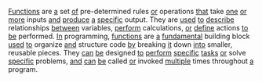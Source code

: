 [Functions](./functions.md) are [a](./a.md) set [of](./of.md) pre-determined rules [or](./or.md) operations [that](./that.md) take [one](./one.md) [or](./or.md) [more](./more.md) inputs [and](./and.md) [produce](./produce.md) [a](./a.md) [specific](./specific.md) output. They are [used](./used.md) [to](./to.md) [describe](./describe.md) relationships [between](./between.md) variables, [perform](./perform.md) calculations, [or](./or.md) [define](./define.md) actions [to](./to.md) [be](./be.md) performed. [In](./in.md) programming, [functions](./functions.md) are [a](./a.md) [fundamental](./fundamental.md) building block [used](./used.md) [to](./to.md) organize [and](./and.md) structure code [by](./by.md) breaking [it](./it.md) down [into](./into.md) smaller, reusable pieces. They [can](./can.md) [be](./be.md) designed [to](./to.md) [perform](./perform.md) [specific](./specific.md) [tasks](./tasks.md) [or](./or.md) solve [specific](./specific.md) problems, [and](./and.md) [can](./can.md) [be](./be.md) called [or](./or.md) invoked [multiple](./multiple.md) times throughout [a](./a.md) program.